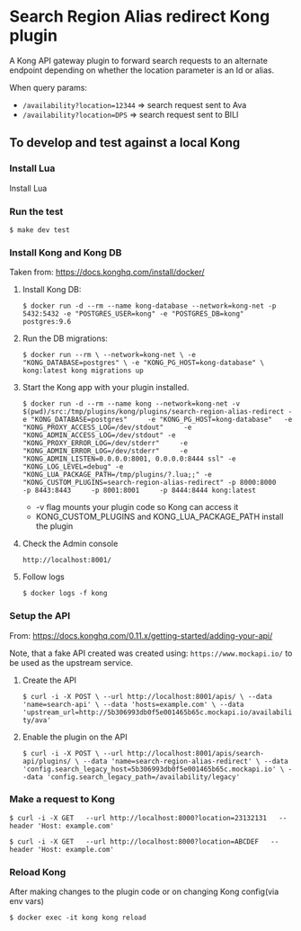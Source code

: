# Search Region Alias redirect Kong plugin

A Kong API gateway plugin to forward search requests to an alternate endpoint depending on whether the location 
parameter is an Id or alias.

When query params: 

- `/availability?location=12344` => search request sent to Ava
- `/availability?location=DPS` => search request sent to BILI 


## To develop and test against a local Kong

### Install Lua

Install Lua

### Run the test 

`$ make dev test`

### Install Kong and Kong DB 

Taken from: https://docs.konghq.com/install/docker/

1. Install Kong DB: 
   
   `$ docker run -d --rm --name kong-database --network=kong-net -p 5432:5432 -e "POSTGRES_USER=kong" -e "POSTGRES_DB=kong"               postgres:9.6`
1. Run the DB migrations:

   `$ docker run --rm \
    --network=kong-net \
    -e "KONG_DATABASE=postgres" \
    -e "KONG_PG_HOST=kong-database" \
    kong:latest kong migrations up`
    
1. Start the Kong app with your plugin installed. 

   `$ docker run -d --rm --name kong --network=kong-net -v $(pwd)/src:/tmp/plugins/kong/plugins/search-region-alias-redirect -e "KONG_DATABASE=postgres"     -e "KONG_PG_HOST=kong-database"   -e "KONG_PROXY_ACCESS_LOG=/dev/stdout"     -e "KONG_ADMIN_ACCESS_LOG=/dev/stdout" -e "KONG_PROXY_ERROR_LOG=/dev/stderr"     -e "KONG_ADMIN_ERROR_LOG=/dev/stderr"     -e "KONG_ADMIN_LISTEN=0.0.0.0:8001, 0.0.0.0:8444 ssl" -e "KONG_LOG_LEVEL=debug" -e "KONG_LUA_PACKAGE_PATH=/tmp/plugins/?.lua;;" -e "KONG_CUSTOM_PLUGINS=search-region-alias-redirect" -p 8000:8000     -p 8443:8443     -p 8001:8001     -p 8444:8444 kong:latest`

    - -v flag mounts your plugin code so Kong can access it
    - KONG_CUSTOM_PLUGINS and KONG_LUA_PACKAGE_PATH install the plugin
    
1. Check the Admin console

   `http://localhost:8001/` 
   
1. Follow logs
 
   `$ docker logs -f kong`
   

### Setup the API

From: https://docs.konghq.com/0.11.x/getting-started/adding-your-api/

Note, that a fake API created was created using: `https://www.mockapi.io/` to be used as the upstream service. 

1. Create the API

   `$ curl -i -X POST \
  --url http://localhost:8001/apis/ \
  --data 'name=search-api' \
  --data 'hosts=example.com' \
  --data 'upstream_url=http://5b306993db0f5e001465b65c.mockapi.io/availability/ava'`

1. Enable the plugin on the API
   
   `$ curl -i -X POST \
  --url http://localhost:8001/apis/search-api/plugins/ \
  --data 'name=search-region-alias-redirect' \
  --data 'config.search_legacy_host=5b306993db0f5e001465b65c.mockapi.io' \
  --data 'config.search_legacy_path=/availability/legacy'`


### Make a request to Kong  

`$ curl -i -X GET   --url http://localhost:8000?location=23132131   --header 'Host: example.com'`

`$ curl -i -X GET   --url http://localhost:8000?location=ABCDEF   --header 'Host: example.com'`



### Reload Kong

After making changes to the plugin code or on changing Kong config(via env vars)

`$ docker exec -it kong kong reload` 


